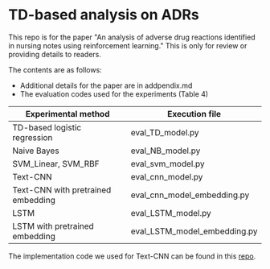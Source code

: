 # TD-based analysis on ADRs

This repo is for the paper "An analysis of adverse drug reactions identified in nursing notes using reinforcement learning." This is only for review or providing details to readers.

The contents are as follows:
* Additional details for the paper are in addpendix.md
* The evaluation codes used for the experiments (Table 4)

Experimental method | Execution file |
---- | ---- |
TD-based logistic regression | eval_TD_model.py  |
Naive Bayes | eval_NB_model.py |
SVM_Linear, SVM_RBF | eval_svm_model.py |
Text-CNN | eval_cnn_model.py |
Text-CNN with pretrained embedding | eval_cnn_model_embedding.py |
LSTM | eval_LSTM_model.py |
LSTM with pretrained embedding | eval_LSTM_model_embedding.py |  

The implementation code we used for Text-CNN can be found in this [repo](https://github.com/dennybritz/cnn-text-classification-tf).
